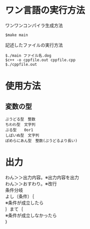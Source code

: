 # ワン言語の実行方法
ワンワンコンパイラ生成方法
```
$make main
```

記述したファイルの実行方法
```
$./main ファイル名.dog
$c++ -o cppfile.out cppfile.cpp
$./cppfile.out
```   

# 使用方法  
## 変数の型  
```
ぷうどる型　整数  
ちわわ型　文字列  
ぶる型　　0or1  
しばいぬ型　文字列  
ぽめらにあん型　整数(ぷうどるより長い)  
```
# 出力　　
わん＞＞出力内容。※出力内容を出力  
わん＞＞おすわり。※改行  
条件分岐　    
よし（条件）｛  
※条件が成立したら  
｝まて｛  
※条件が成立しなかったら  
｝  


